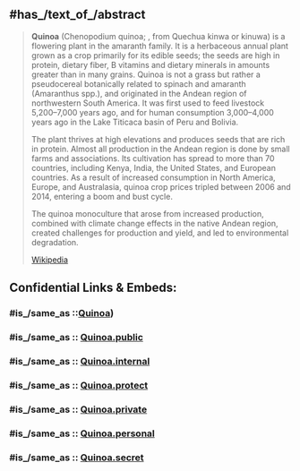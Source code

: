 ﻿---
Commons_category: "Chenopodium quinoa"
Commons_gallery: "Chenopodium quinoa"
described_by_source:
- "[[_Standards/WikiData/WD~The_New_Student's_Reference_Work,16082057]]"
- '[[_Standards/WikiData/WD~Meyers_Konversations-Lexikon,_4th_edition_(1885_1890),19219752]]'
EPPO_Code: CHEQU
GenBank_assembly_accession_number:
- GCA_001683475.1
- GCA_001742885.1
- GCA_002732095.1
- GCA_021164245.1
GRIN_URL: "https://npgsweb.ars-grin.gov/gringlobal/taxonomydetail.aspx?id=10194"
has_id_wikidata: Q139925
image:
- "http://commons.wikimedia.org/wiki/Special:FilePath/Chenopodium%20quinoa0.jpg"
- "http://commons.wikimedia.org/wiki/Special:FilePath/Quinua.JPG"
instance_of:
- '[[_Standards/WikiData/WD~food_crop,31839438]]'
- '[[_Standards/WikiData/WD~taxon,16521]]'
ITIS_TSN: 506567
maintained_by_WikiProject: '[[_Standards/WikiData/WD~WikiProject_Invasion_Biology,56241615]]'
MeSH_tree_code: B01.875.800.575.912.250.198.500.100.666.875
NBN_System_Key: NBNSYS0000014667
OmegaWiki_Defined_Meaning: 1207934
parent_taxon: '[[_Standards/WikiData/WD~Chenopodium,158094]]'
sequenced_genome_URL: "https://plants.ensembl.org/Chenopodium_quinoa"
short_name: "C. quinoa"
spoken_text_audio: "http://commons.wikimedia.org/wiki/Special:FilePath/Nl-Quinoa%20%28Chenopodium%20quinoa%29-article.ogg"
subclass_of:
- '[[_Standards/WikiData/WD~pseudocereal,749997]]'
- '[[_Standards/WikiData/WD~useful_plant,11992872]]'
taxon_common_name:
- Andenhirse
- Inkakorn
- Inkareis
- Perureis
- Reismelde
- Reisspinat
- Κινόα
- quinoa
- "Arroz Andino"
- Kinwa
- Quínoa
- kvinoa
- Quinoa
- Quinoa
- Perumelde
- "komosa ryżowa"
- Mjölmålla
- "Diêm mạch"
- 昆诺阿藜
- 藜麥
- 藜麦
- kvinoja
- "perujski riž"
- Quinua
- Quinoa
- Quinoa
- Quinoa
- Quinoa
- quinoa
- Киноа
- "merlík čilský"
taxon_name: "Chenopodium quinoa"
taxon_rank: '[[_Standards/WikiData/WD~species,7432]]'
this_taxon_is_source_of:
- '[[_Standards/WikiData/WD~quinoa_oil,7272327]]'
- '[[_Standards/WikiData/WD~quinoa_seed,104030862]]'
UMLS_CUI: C0453354
UNII: 9KMA964L92
---

## #has_/text_of_/abstract 

> **Quinoa** (Chenopodium quinoa; , from Quechua kinwa or kinuwa) is a flowering plant in the amaranth family. It is a herbaceous annual plant grown as a crop primarily for its edible seeds; the seeds are high in protein, dietary fiber, B vitamins and dietary minerals in amounts greater than in many grains. Quinoa is not a grass but rather a pseudocereal botanically related to spinach and amaranth (Amaranthus spp.), and originated in the Andean region of northwestern South America. It was first used to feed livestock 5,200–7,000 years ago, and for human consumption 3,000–4,000 years ago in the Lake Titicaca basin of Peru and Bolivia.
>
> The plant thrives at high elevations and produces seeds that are rich in protein. Almost all production in the Andean region is done by small farms and associations. Its cultivation has spread to more than 70 countries, including Kenya, India, the United States, and European countries. As a result of increased consumption in North America, Europe, and Australasia, quinoa crop prices tripled between 2006 and 2014, entering a boom and bust cycle.
>
> The quinoa monoculture that arose from increased production, combined with climate change effects in the native Andean region, created challenges for production and yield, and led to environmental degradation.
>
> [Wikipedia](https://en.wikipedia.org/wiki/Quinoa)


## Confidential Links & Embeds: 

### #is_/same_as ::[Quinoa](Quinoa.md)) 

### #is_/same_as :: [Quinoa.public](/_public/bio/bio~Domain/Eukarya/Plants/Land_Plant/Seed_Plant/Flowering_Plant/Monocot/Commelinanae/Poales/Cereal/Quinoa.public.md) 

### #is_/same_as :: [Quinoa.internal](/_internal/bio/bio~Domain/Eukarya/Plants/Land_Plant/Seed_Plant/Flowering_Plant/Monocot/Commelinanae/Poales/Cereal/Quinoa.internal.md) 

### #is_/same_as :: [Quinoa.protect](/_protect/bio/bio~Domain/Eukarya/Plants/Land_Plant/Seed_Plant/Flowering_Plant/Monocot/Commelinanae/Poales/Cereal/Quinoa.protect.md) 

### #is_/same_as :: [Quinoa.private](/_private/bio/bio~Domain/Eukarya/Plants/Land_Plant/Seed_Plant/Flowering_Plant/Monocot/Commelinanae/Poales/Cereal/Quinoa.private.md) 

### #is_/same_as :: [Quinoa.personal](/_personal/bio/bio~Domain/Eukarya/Plants/Land_Plant/Seed_Plant/Flowering_Plant/Monocot/Commelinanae/Poales/Cereal/Quinoa.personal.md) 

### #is_/same_as :: [Quinoa.secret](/_secret/bio/bio~Domain/Eukarya/Plants/Land_Plant/Seed_Plant/Flowering_Plant/Monocot/Commelinanae/Poales/Cereal/Quinoa.secret.md)

